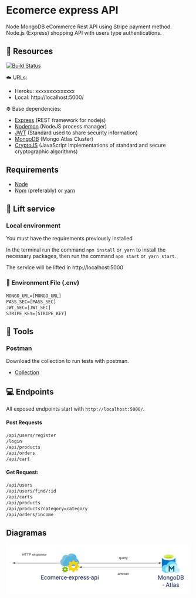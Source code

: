 # Ecomerce express API

Node MongoDB eCommerce Rest API using Stripe payment method. Node.js (Express) shopping API with users type authentications.

## 🔨 Resources

[![Build Status](https://drone.segurosfalabella.com/api/badges/segurosfalabella/customer-login-lia-pe-api/status.svg)](https://drone.segurosfalabella.com/segurosfalabella/customer-login-lia-pe-api)

☁️ URLs:

- Heroku: xxxxxxxxxxxxxx
- Local: http://localhost:5000/

⚙️ Base dependencies:

- [Express](https://expressjs.com/) (REST framework for nodejs)
- [Nodemon](https://www.npmjs.com/package/nodemon) (NodeJS process manager)
- [JWT](https://jwt.io/) (Standard used to share security information)
- [MongoDB](https://www.mongodb.com/cloud/atlas) (Mongo Atlas Cluster)
- [CryptoJS](https://cryptojs.gitbook.io/docs/) (JavaScript implementations of standard and secure cryptographic algorithms)

## Requirements

- [Node](https://nodejs.org/)
- [Npm](https://www.npmjs.com/) (preferably) or [yarn](https://yarnpkg.com/)

## 🚀 Lift service

### Local environment

You must have the requirements previously installed

In the terminal run the command `npm install` or` yarn` to install the necessary packages, then run the command `npm start` or` yarn start`.

The service will be lifted in http://localhost:5000

### 🔨 Environment File (.env)

    MONGO_URL=[MONGO_URL]
    PASS_SEC=[PASS_SEC]
    JWT_SEC=[JWT_SEC]
    STRIPE_KEY=[STRIPE_KEY]

## 🔧 Tools

### Postman
Download the collection to run tests with postman.

- [Collection](https://www.getpostman.com/collections/835823c885146c162e6f)

## 💻 Endpoints
All exposed endpoints start with `http://localhost:5000/`.

#### Post Requests

    /api/users/register
    /login
    /api/products
    /api/orders
    /api/cart

#### Get Request:

    /api/users
    /api/users/find/:id
    /api/carts
    /api/products
    /api/products?category=category
    /api/orders/income

## Diagramas

![Architecture](docs/diagram.png)
    

    
